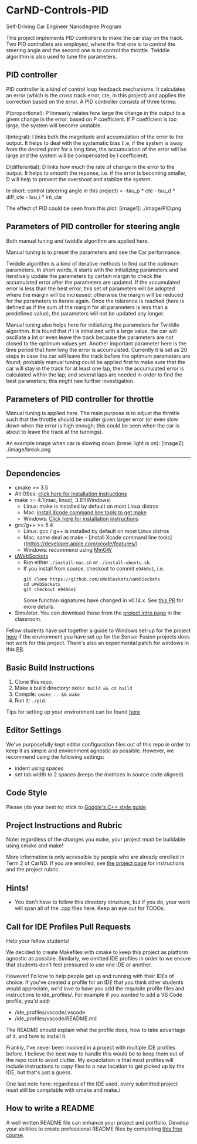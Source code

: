 # CarND-Controls-PID
Self-Driving Car Engineer Nanodegree Program


This project implements PID controllers to make the car stay on the track. Two PID controllers are employed, where the first one is to control the steering angle and the second one is to control the throttle. Twiddle algorithm is also used to tune the parameters.

## PID controller
PID controller is a kind of control loop feedback mechanisms. It calculates an error (which is the cross track error, cte, in this project) and applies the correction based on the error. A PID controller consists of three terms:

P(proportional): P linnearly relates how large the change in the output to a given change in the error, based on P coefficient. If P coefficient is too large, the system will become unstable.

I(integral): I links both the magnitude and accumulation of the error to the output. It helps to deal with the systematic bias (i.e, if the system is away from the desired point for a long time, the accumulation of the error will be large and the system will be compensated by I coefficient).

D(differential): D links how much the rate of change in the error to the output. It helps to smooth the reponse, i.e. if the error is becoming smaller, D will help to prevent the overshoot and stablize the system.

In short:
control (steering angle in this project) = -tau_p * cte - tau_d * diff_cte - tau_i * int_cte

The effect of PID could be seen from this plot:
[image1]: ./image/PID.png  

## Parameters of PID controller for  steering angle

Both manual tuning and twiddle algorithm are applied here. 

Manual tuning is to preset the parameters and see the Car performance.

Twiddle algorithm is a kind of iterative methods to find out the optimum parameters. In short words, it starts with the initializing parameters and iteratively update the parameters by certain margin to check the accumulated error after the parameters are updated. If the accumulated error is less than the best error, this set of parameters will be adopted where the margin will be increased; otherwise the margin will be reduced for the parameters to iterate again. Once the tolerance is reached (here is defined as if the sum of the margin for all parameters is less than a predefined value), the parameters will not be updated any longer.

Manual tuning also helps here for initializing the parameters for Twiddle algorithm. It is found that if I is initialized with a large value, the car will oscillate a lot or even leave the track because the parameters are not closed to the optimum values yet. Another important parameter here is the time period that how long the error is accumulated. Currently it is set as 20 steps in case the car will leave the track before the optimum parameters are found; probably manual tuning could be applied first to make sure that the car will stay in the track for at least one lap, then the accumulated error is calculated within the lap; and several laps are needed in order to find the best parameters; this might nee further investigation.


## Parameters of PID controller for throttle
Manual tuning is applied here. The main purpose is to adjust the throttle such that the throttle should be smaller given larger error (or even slow down when the error is high enough; this could be seen when the car is about to leave the track at the turnings).

An example image when car is slowing down (break light is on):
[image2]: ./image/break.png

---

## Dependencies

* cmake >= 3.5
 * All OSes: [click here for installation instructions](https://cmake.org/install/)
* make >= 4.1(mac, linux), 3.81(Windows)
  * Linux: make is installed by default on most Linux distros
  * Mac: [install Xcode command line tools to get make](https://developer.apple.com/xcode/features/)
  * Windows: [Click here for installation instructions](http://gnuwin32.sourceforge.net/packages/make.htm)
* gcc/g++ >= 5.4
  * Linux: gcc / g++ is installed by default on most Linux distros
  * Mac: same deal as make - [install Xcode command line tools]((https://developer.apple.com/xcode/features/)
  * Windows: recommend using [MinGW](http://www.mingw.org/)
* [uWebSockets](https://github.com/uWebSockets/uWebSockets)
  * Run either `./install-mac.sh` or `./install-ubuntu.sh`.
  * If you install from source, checkout to commit `e94b6e1`, i.e.
    ```
    git clone https://github.com/uWebSockets/uWebSockets 
    cd uWebSockets
    git checkout e94b6e1
    ```
    Some function signatures have changed in v0.14.x. See [this PR](https://github.com/udacity/CarND-MPC-Project/pull/3) for more details.
* Simulator. You can download these from the [project intro page](https://github.com/udacity/self-driving-car-sim/releases) in the classroom.

Fellow students have put together a guide to Windows set-up for the project [here](https://s3-us-west-1.amazonaws.com/udacity-selfdrivingcar/files/Kidnapped_Vehicle_Windows_Setup.pdf) if the environment you have set up for the Sensor Fusion projects does not work for this project. There's also an experimental patch for windows in this [PR](https://github.com/udacity/CarND-PID-Control-Project/pull/3).

## Basic Build Instructions

1. Clone this repo.
2. Make a build directory: `mkdir build && cd build`
3. Compile: `cmake .. && make`
4. Run it: `./pid`. 

Tips for setting up your environment can be found [here](https://classroom.udacity.com/nanodegrees/nd013/parts/40f38239-66b6-46ec-ae68-03afd8a601c8/modules/0949fca6-b379-42af-a919-ee50aa304e6a/lessons/f758c44c-5e40-4e01-93b5-1a82aa4e044f/concepts/23d376c7-0195-4276-bdf0-e02f1f3c665d)

## Editor Settings

We've purposefully kept editor configuration files out of this repo in order to
keep it as simple and environment agnostic as possible. However, we recommend
using the following settings:

* indent using spaces
* set tab width to 2 spaces (keeps the matrices in source code aligned)

## Code Style

Please (do your best to) stick to [Google's C++ style guide](https://google.github.io/styleguide/cppguide.html).

## Project Instructions and Rubric

Note: regardless of the changes you make, your project must be buildable using
cmake and make!

More information is only accessible by people who are already enrolled in Term 2
of CarND. If you are enrolled, see [the project page](https://classroom.udacity.com/nanodegrees/nd013/parts/40f38239-66b6-46ec-ae68-03afd8a601c8/modules/f1820894-8322-4bb3-81aa-b26b3c6dcbaf/lessons/e8235395-22dd-4b87-88e0-d108c5e5bbf4/concepts/6a4d8d42-6a04-4aa6-b284-1697c0fd6562)
for instructions and the project rubric.

## Hints!

* You don't have to follow this directory structure, but if you do, your work
  will span all of the .cpp files here. Keep an eye out for TODOs.

## Call for IDE Profiles Pull Requests

Help your fellow students!

We decided to create Makefiles with cmake to keep this project as platform
agnostic as possible. Similarly, we omitted IDE profiles in order to we ensure
that students don't feel pressured to use one IDE or another.

However! I'd love to help people get up and running with their IDEs of choice.
If you've created a profile for an IDE that you think other students would
appreciate, we'd love to have you add the requisite profile files and
instructions to ide_profiles/. For example if you wanted to add a VS Code
profile, you'd add:

* /ide_profiles/vscode/.vscode
* /ide_profiles/vscode/README.md

The README should explain what the profile does, how to take advantage of it,
and how to install it.

Frankly, I've never been involved in a project with multiple IDE profiles
before. I believe the best way to handle this would be to keep them out of the
repo root to avoid clutter. My expectation is that most profiles will include
instructions to copy files to a new location to get picked up by the IDE, but
that's just a guess.

One last note here: regardless of the IDE used, every submitted project must
still be compilable with cmake and make./

## How to write a README
A well written README file can enhance your project and portfolio.  Develop your abilities to create professional README files by completing [this free course](https://www.udacity.com/course/writing-readmes--ud777).

